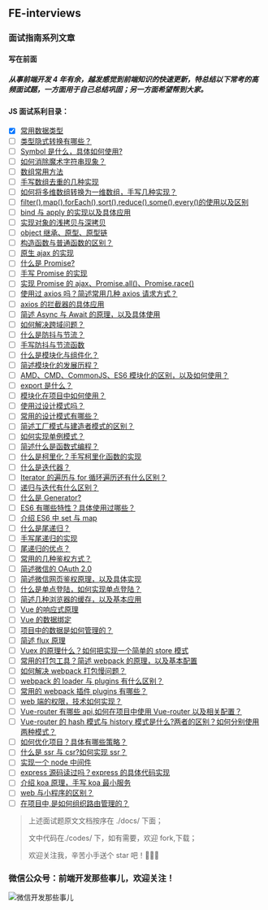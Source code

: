 ## FE-interviews

### 面试指南系列文章

#### 写在前面

##### 从事前端开发 4 年有余，越发感觉到前端知识的快速更新，特总结以下常考的高频面试题，一方面用于自己总结巩固；另一方面希望帮到大家。

#### JS 面试系利目录：

- [x] [常用数据类型](./docs/1.md)
- [ ] [类型隐式转换有哪些？](./docs/2.md)
- [ ] [Symbol 是什么，具体如何使用?](./docs/3.md)
- [ ] [如何消除魔术字符串现象？](./docs/4.md)
- [ ] [数组常用方法](./docs/5.md)
- [ ] [手写数组去重的几种实现](./docs/6.md)
- [ ] [如何将多维数组转换为一维数组，手写几种实现？](./docs/7.md)
- [ ] [filter(),map(),forEach(),sort(),reduce(),some(),every()的使用以及区别](./docs/8.md)
- [ ] [bind 与 apply 的实现以及具体应用](./docs/9.md)
- [ ] [实现对象的浅拷贝与深拷贝](./docs/10.md)
- [ ] [object 继承、原型、原型链](./docs/fe-interview2/11.md)
- [ ] [构造函数与普通函数的区别？](./docs/12.md)
- [ ] [原生 ajax 的实现](./docs/13.md)
- [ ] [什么是 Promise?](./docs/14.md)
- [ ] [手写 Promise 的实现](./docs/15.md)
- [ ] [实现 Promise 的 ajax、Promise.all()、Promise.race()](./docs/16.md)
- [ ] [使用过 axios 吗？简述常用几种 axios 请求方式？](./docs/17.md)
- [ ] [axios 的拦截器的具体应用](./docs/18.md)
- [ ] [简述 Async 与 Await 的原理，以及具体使用](./docs/19.md)
- [ ] [如何解决跨域问题？](./docs/20.md)
- [ ] [什么是防抖与节流？](./docs/21.md)
- [ ] [手写防抖与节流函数](./docs/22.md)
- [ ] [什么是模块化与组件化？](./docs/23.md)
- [ ] [简述模块化的发展历程？](./docs/24.md)
- [ ] [AMD、CMD、CommonJS、ES6 模块化的区别，以及如何使用？](./docs/25.md)
- [ ] [export 是什么？](./docs/26.md)
- [ ] [模块化在项目中如何使用？](./docs/27.md)
- [ ] [使用过设计模式吗？](./docs/28.md)
- [ ] [常用的设计模式有哪些？](./docs/29.md)
- [ ] [简述工厂模式与建造者模式的区别？](./docs/30.md)
- [ ] [如何实现单例模式？](./docs/31.md)
- [ ] [简述什么是函数式编程？](./docs/32.md)
- [ ] [什么是柯里化？手写柯里化函数的实现](./docs/33.md)
- [ ] [什么是迭代器？](./docs/34.md)
- [ ] [Iterator 的遍历与 for 循环遍历还有什么区别？](./docs/35.md)
- [ ] [递归与迭代有什么区别？](./docs/36.md)
- [ ] [什么是 Generator?](./docs/37.md)
- [ ] [ES6 有哪些特性？具体使用过哪些？](./docs/38.md)
- [ ] [介绍 ES6 中 set 与 map](./docs/39.md)
- [ ] [什么是尾递归？](./docs/40.md)
- [ ] [手写尾递归的实现](./docs/41.md)
- [ ] [尾递归的优点？](./docs/42.md)
- [ ] [常用的几种鉴权方式？](./docs/43.md)
- [ ] [简述微信的 OAuth 2.0](./docs/44.md)
- [ ] [简述微信网页鉴权原理，以及具体实现](./docs/45.md)
- [ ] [什么是单点登陆，如何实现单点登陆？](./docs/46.md)
- [ ] [简述几种浏览器的缓存，以及基本应用](./docs/47.md)
- [ ] [Vue 的响应式原理](./docs/48.md)
- [ ] [Vue 的数据绑定](./docs/49.md)
- [ ] [项目中的数据是如何管理的？](./docs/50.md)
- [ ] [简述 flux 原理](./docs/51.md)
- [ ] [Vuex 的原理什么？如何把实现一个简单的 store 模式](./docs/52.md)
- [ ] [常用的打包工具？简述 webpack 的原理，以及基本配置](./docs/53.md)
- [ ] [如何解决 webpack 打包慢问题？](./docs/54.md)
- [ ] [webpack 的 loader 与 plugins 有什么区别？](./docs/55.md)
- [ ] [常用的 webpack 插件 plugins 有哪些？](./docs/56.md)
- [ ] [web 端的权限，技术如何实现？](./docs/57.md)
- [ ] [Vue-router 有哪些 api,如何在项目中使用 Vue-router 以及相关配置？](./docs/58.md)
- [ ] [Vue-router 的 hash 模式与 history 模式是什么?两者的区别？如何分别使用两种模式？](./docs/59.md)
- [ ] [如何优化项目？具体有哪些策略？](./docs/60.md)
- [ ] [什么是 ssr 与 csr?如何实现 ssr？](./docs/61.md)
- [ ] [实现一个 node 中间件](./docs/62.md)
- [ ] [express 源码读过吗？express 的具体代码实现](./docs/63.md)
- [ ] [介绍 koa 原理，手写 koa 最小服务](./docs/64.md)
- [ ] [web 与小程序的区别？](./docs/65.md)
- [ ] [在项目中,是如何组织路由管理的？](./docs/66.md)

> 上述面试题原文文档按序在 ./docs/ 下面；
>
> 文中代码在./codes/ 下，如有需要，欢迎 fork,下载；
>
> 欢迎关注我，辛苦小手送个 star 吧！🙂😊😊

### 微信公众号：前端开发那些事儿，欢迎关注！

![微信开发那些事儿](https://s1.ax1x.com/2020/03/30/GnwTeI.gif)
